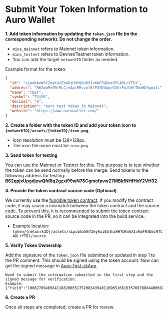 # Submit Your Token Information to Auro Wallet

**1. Add token information by updating the `token.json` file (in the corresponding network). Do not change the order.**

- `mina_mainnet` refers to Mainnet token information.
- `mina_testnet` refers to Devnet/Testnet token information.
- You can add the target `networkID` folder as needed.

Example format for the token:

```json
{
  "id": "xLpobAxWSYZeyKuiEb4kzHHYQKn6X1vKmFR4Dmz9TCADLrYTD1",
  "address": "B62qmMv99rMLCjnApLERcvof6fP4YD4wqeCXUrFuthHfTNoHbYgmy1i",
  "name": "TEST",
  "symbol": "7UjV6",
  "decimal": "6",
  "description": "Auro test token in Mainnet",
  "website": "https://www.aurowallet.com/"
}
```

**2. Create a folder with the token ID and add your token icon to `{networkID}/assets/{tokenID}/icon.png`.**

- Icon resolution must be 128*128px.
- The icon file name must be `icon.png`.

**3. Send token for testing**

You can use the Mainnet or Testnet for this. The purpose is to test whether the token can be send normally before the merge.
Send tokens to the following address for testing:
**B62qpjxUpgdjzwQfd8q2gzxi99wN7SCgmofpvw27MBkfNHfHoY2VH32**

**4. Provide the token contract source code (Optional)**

We currently use the [fungible token contract](https://github.com/MinaFoundation/mina-fungible-token/releases/tag/v1.0.0). If you modify the contract code, it may cause a mismatch between the token contract and the source code. To prevent this, it is recommended to submit the token contract source code in the PR, so it can be integrated into the build service.

- Example location: `token/{networkID}/assets/xLpobAxWSYZeyKuiEb4kzHHYQKn6X1vKmFR4Dmz9TCADLrYTD1/source`

**5. Verify Token Ownership**

Add the signature of the `token.json` file submitted or updated in step 1 to the PR comment. This should be signed using the token account.
Now can get the signed message in [Auro-Test-zkApp](https://test-zkapp.aurowallet.com/token-submit).
```
Need to submit the information submitted in the first step and the signed message for verification.
Example: {"field":"10082789485841188200651752083435401189651661935760768844006925598425995295018","scalar":"13559698666955008071097956591497128241909562564253145138590504826423557135826"}
```

**6. Create a PR**

Once all steps are completed, create a PR for review.
